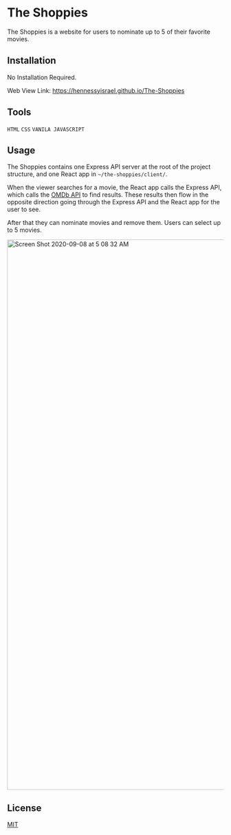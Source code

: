 # The Shoppies
The Shoppies is a website for users to nominate up to 5 of their favorite movies.


## Installation

No Installation Required.

Web View Link: https://hennessyisrael.github.io/The-Shoppies

## Tools

`
HTML
`
`
CSS
`
`
VANILA JAVASCRIPT
`
## Usage
The Shoppies contains one Express API server at the root of the project structure, and one React app in `~/the-shoppies/client/`.

When the viewer searches for a movie, the React app calls the Express API, which calls the [OMDb API](https://www.omdbapi.com/) to find results. These results then flow in the opposite direction going through the Express API and the React app for the user to see.

After that they can nominate movies and remove them. Users can select up to 5 movies.

<img width="1280" alt="Screen Shot 2020-09-08 at 5 08 32 AM" src="https://user-images.githubusercontent.com/10281272/92456770-5cefe900-f191-11ea-90a7-6c56d099dbfe.png">


## License
[MIT](https://choosealicense.com/licenses/mit/)
